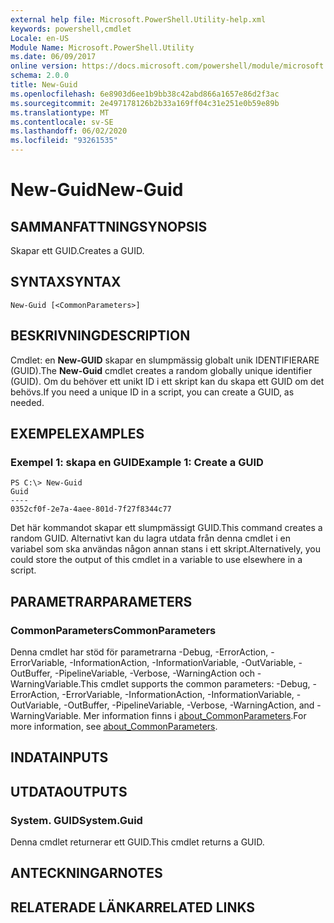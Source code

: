 ```yaml
---
external help file: Microsoft.PowerShell.Utility-help.xml
keywords: powershell,cmdlet
Locale: en-US
Module Name: Microsoft.PowerShell.Utility
ms.date: 06/09/2017
online version: https://docs.microsoft.com/powershell/module/microsoft.powershell.utility/new-guid?view=powershell-5.1&WT.mc_id=ps-gethelp
schema: 2.0.0
title: New-Guid
ms.openlocfilehash: 6e8903d6ee1b9bb38c42abd866a1657e86d2f3ac
ms.sourcegitcommit: 2e497178126b2b33a169ff04c31e251e0b59e89b
ms.translationtype: MT
ms.contentlocale: sv-SE
ms.lasthandoff: 06/02/2020
ms.locfileid: "93261535"
---
```

# <span data-ttu-id="54d0b-103">New-Guid</span><span class="sxs-lookup"><span data-stu-id="54d0b-103">New-Guid</span></span>

## <span data-ttu-id="54d0b-104">SAMMANFATTNING</span><span class="sxs-lookup"><span data-stu-id="54d0b-104">SYNOPSIS</span></span>
<span data-ttu-id="54d0b-105">Skapar ett GUID.</span><span class="sxs-lookup"><span data-stu-id="54d0b-105">Creates a GUID.</span></span>

## <span data-ttu-id="54d0b-106">SYNTAX</span><span class="sxs-lookup"><span data-stu-id="54d0b-106">SYNTAX</span></span>

```
New-Guid [<CommonParameters>]
```

## <span data-ttu-id="54d0b-107">BESKRIVNING</span><span class="sxs-lookup"><span data-stu-id="54d0b-107">DESCRIPTION</span></span>
<span data-ttu-id="54d0b-108">Cmdlet: en **New-GUID** skapar en slumpmässig globalt unik IDENTIFIERARE (GUID).</span><span class="sxs-lookup"><span data-stu-id="54d0b-108">The **New-Guid** cmdlet creates a random globally unique identifier (GUID).</span></span>
<span data-ttu-id="54d0b-109">Om du behöver ett unikt ID i ett skript kan du skapa ett GUID om det behövs.</span><span class="sxs-lookup"><span data-stu-id="54d0b-109">If you need a unique ID in a script, you can create a GUID, as needed.</span></span>

## <span data-ttu-id="54d0b-110">EXEMPEL</span><span class="sxs-lookup"><span data-stu-id="54d0b-110">EXAMPLES</span></span>

### <span data-ttu-id="54d0b-111">Exempel 1: skapa en GUID</span><span class="sxs-lookup"><span data-stu-id="54d0b-111">Example 1: Create a GUID</span></span>

```
PS C:\> New-Guid
Guid
----
0352cf0f-2e7a-4aee-801d-7f27f8344c77
```

<span data-ttu-id="54d0b-112">Det här kommandot skapar ett slumpmässigt GUID.</span><span class="sxs-lookup"><span data-stu-id="54d0b-112">This command creates a random GUID.</span></span>
<span data-ttu-id="54d0b-113">Alternativt kan du lagra utdata från denna cmdlet i en variabel som ska användas någon annan stans i ett skript.</span><span class="sxs-lookup"><span data-stu-id="54d0b-113">Alternatively, you could store the output of this cmdlet in a variable to use elsewhere in a script.</span></span>

## <span data-ttu-id="54d0b-114">PARAMETRAR</span><span class="sxs-lookup"><span data-stu-id="54d0b-114">PARAMETERS</span></span>

### <span data-ttu-id="54d0b-115">CommonParameters</span><span class="sxs-lookup"><span data-stu-id="54d0b-115">CommonParameters</span></span>
<span data-ttu-id="54d0b-116">Denna cmdlet har stöd för parametrarna -Debug, -ErrorAction, -ErrorVariable, -InformationAction, -InformationVariable, -OutVariable, -OutBuffer, -PipelineVariable, -Verbose, -WarningAction och -WarningVariable.</span><span class="sxs-lookup"><span data-stu-id="54d0b-116">This cmdlet supports the common parameters: -Debug, -ErrorAction, -ErrorVariable, -InformationAction, -InformationVariable, -OutVariable, -OutBuffer, -PipelineVariable, -Verbose, -WarningAction, and -WarningVariable.</span></span> <span data-ttu-id="54d0b-117">Mer information finns i [about_CommonParameters](../Microsoft.PowerShell.Core/About/about_CommonParameters.md).</span><span class="sxs-lookup"><span data-stu-id="54d0b-117">For more information, see [about_CommonParameters](../Microsoft.PowerShell.Core/About/about_CommonParameters.md).</span></span>

## <span data-ttu-id="54d0b-118">INDATA</span><span class="sxs-lookup"><span data-stu-id="54d0b-118">INPUTS</span></span>

## <span data-ttu-id="54d0b-119">UTDATA</span><span class="sxs-lookup"><span data-stu-id="54d0b-119">OUTPUTS</span></span>

### <span data-ttu-id="54d0b-120">System. GUID</span><span class="sxs-lookup"><span data-stu-id="54d0b-120">System.Guid</span></span>
<span data-ttu-id="54d0b-121">Denna cmdlet returnerar ett GUID.</span><span class="sxs-lookup"><span data-stu-id="54d0b-121">This cmdlet returns a GUID.</span></span>

## <span data-ttu-id="54d0b-122">ANTECKNINGAR</span><span class="sxs-lookup"><span data-stu-id="54d0b-122">NOTES</span></span>

## <span data-ttu-id="54d0b-123">RELATERADE LÄNKAR</span><span class="sxs-lookup"><span data-stu-id="54d0b-123">RELATED LINKS</span></span>
